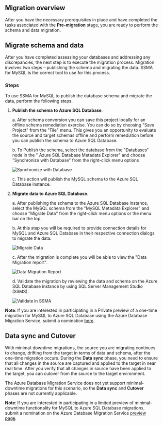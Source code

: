 ## Migration overview

After you have the necessary prerequisites in place and have completed the tasks associated with the **Pre-migration** stage, you are ready to perform the schema and data migration.

## Migrate schema and data

After you have completed assessing your databases and addressing any discrepancies, the next step is to execute the migration process. Migration involves two steps – publishing the schema and migrating the data. SSMA for MySQL is the correct tool to use for this process.

### Steps

To use SSMA for MySQL to publish the database schema and migrate the data, perform the following steps.

1. **Publish the schema to Azure SQL Database**.

    a. After schema conversion you can save this project locally for an offline schema remediation exercise. You can do so by choosing "Save Project" from the "File" menu. This gives you an opportunity to evaluate the source and target schemas offline and perform remediation before you can publish the schema to Azure SQL Database.

    b. To Publish the schema, select the database from the "Databases" node in the " Azure SQL Database Metadata Explorer" and choose "Synchronize with Database" from the right-click menu options
  
    ![Synchronize with Database](https://mpbdevcontent.azureedge.net/Images/scenario-assets/publishschema.png)
  
    c. This action will publish the MySQL schema to the Azure SQL Database instance.


2. **Migrate data to Azure SQL Database**.

    a.	After publishing the schema to the Azure SQL Database instance, select the MySQL schema from the "MySQL Metadata Explorer” and choose "Migrate Data" from the right-click menu options or the menu bar on the top.
  
    b.	At this step you will be required to provide connection details for MySQL and Azure SQL Database in their respective connection dialogs to migrate the data.
  
    ![Migrate Data](https://mpbdevcontent.azureedge.net/Images/scenario-assets/migratedata.png)
  
    c. After the migration is complete you will be able to view the "Data Migration report".
  
    ![Data Migration Report](https://mpbdevcontent.azureedge.net/Images/scenario-assets/migrationreport.png)
  
    d. Validate the migration by reviewing the data and schema on the Azure SQL Database instance by using SQL Server Management Studio (SSMS).

    ![Validate in SSMA](https://mpbdevcontent.azureedge.net/Images/scenario-assets/migrationcomplete.png)

**Note**: If you are interested in participating in a Private preview of a one-time migration for MySQL to Azure SQL Database using the Azure Database Migration Service, submit a nomination [here](https://aka.ms/dms-preview).

## Data sync and Cutover

With minimal-downtime migrations, the source you are migrating continues to change, drifting from the target in terms of data and schema, after the one-time migration occurs. During the **Data sync** phase, you need to ensure that all changes in the source are captured and applied to the target in near real time. After you verify that all changes in source have been applied to the target, you can cutover from the source to the target environment.

The Azure Database Migration Service does not yet support minimal-downtime migrations for this scenario, so the **Data sync** and **Cutover** phases are not currently applicable.

**Note**: If you are interested in participating in a limited preview of minimal-downtime functionality for MySQL to Azure SQL Database migrations, submit a nomination on the Azure Database Migration Service [preview page](https://aka.ms/dms-preview).
